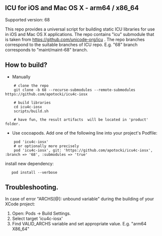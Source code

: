 ## ICU for iOS and Mac OS X - arm64 / x86_64

Supported version: 68

This repo provides a universal script for building static ICU libraries for use in iOS and Mac OS X applications. The repo contains "icu" submodule that is taken from https://github.com/unicode-org/icu . The repo branches correspond to the suitable branches of ICU repo. E.g. "68" branch corresponds to "maint/maint-68" branch.

## How to build?
 - Manually
```
    # clone the repo
    git clone -b 68 --recurse-submodules --remote-submodules https://github.com/apotocki/icu4c-iosx
    
    # build libraries
    cd icu4c-iosx
    scripts/build.sh

    # have fun, the result artifacts  will be located in 'product' folder.
```    
 - Use cocoapods. Add one of the following line into your project's Podfile:
```
    pod 'icu4c-iosx'
    # or optionally more precisely
    pod 'icu4c-iosx', git: 'https://github.com/apotocki/icu4c-iosx', :branch => '68', :submodules => 'true'
```    
install new dependency:
```
   pod install --verbose
```    
 ## Troubleshooting.
  In case of error "ARCHS[@]: unbound variable" during the building of your XCode project:
  1) Open: Pods -> Build Settings.
  2) Select target 'icu4c-iosx'
  3) Find VALID_ARCHS variable and set appropriate value. E.g. "arm64 X86_64"
